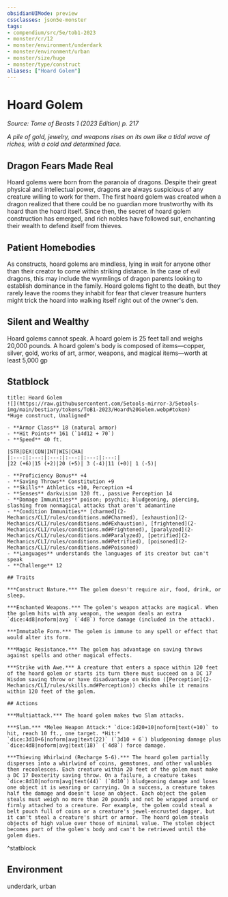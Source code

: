 ```yaml
---
obsidianUIMode: preview
cssclasses: json5e-monster
tags:
- compendium/src/5e/tob1-2023
- monster/cr/12
- monster/environment/underdark
- monster/environment/urban
- monster/size/huge
- monster/type/construct
aliases: ["Hoard Golem"]
---
```

# Hoard Golem
*Source: Tome of Beasts 1 (2023 Edition) p. 217*  

*A pile of gold, jewelry, and weapons rises on its own like a tidal wave of riches, with a cold and determined face.*

## Dragon Fears Made Real

Hoard golems were born from the paranoia of dragons. Despite their great physical and intellectual power, dragons are always suspicious of any creature willing to work for them. The first hoard golem was created when a dragon realized that there could be no guardian more trustworthy with its hoard than the hoard itself. Since then, the secret of hoard golem construction has emerged, and rich nobles have followed suit, enchanting their wealth to defend itself from thieves.

## Patient Homebodies

As constructs, hoard golems are mindless, lying in wait for anyone other than their creator to come within striking distance. In the case of evil dragons, this may include the wyrmlings of dragon parents looking to establish dominance in the family. Hoard golems fight to the death, but they rarely leave the rooms they inhabit for fear that clever treasure hunters might trick the hoard into walking itself right out of the owner's den.

## Silent and Wealthy

Hoard golems cannot speak. A hoard golem is 25 feet tall and weighs 20,000 pounds. A hoard golem's body is composed of items—copper, silver, gold, works of art, armor, weapons, and magical items—worth at least 5,000 gp

## Statblock

```ad-statblock
title: Hoard Golem
![](https://raw.githubusercontent.com/5etools-mirror-3/5etools-img/main/bestiary/tokens/ToB1-2023/Hoard%20Golem.webp#token)
*Huge construct, Unaligned*

- **Armor Class** 18 (natural armor)
- **Hit Points** 161 (`14d12 + 70`)
- **Speed** 40 ft.

|STR|DEX|CON|INT|WIS|CHA|
|:---:|:---:|:---:|:---:|:---:|:---:|
|22 (+6)|15 (+2)|20 (+5)| 3 (-4)|11 (+0)| 1 (-5)|

- **Proficiency Bonus** +4
- **Saving Throws** Constitution +9
- **Skills** Athletics +10, Perception +4
- **Senses** darkvision 120 ft., passive Perception 14
- **Damage Immunities** poison; psychic; bludgeoning, piercing, slashing from nonmagical attacks that aren't adamantine
- **Condition Immunities** [charmed](2-Mechanics/CLI/rules/conditions.md#Charmed), [exhaustion](2-Mechanics/CLI/rules/conditions.md#Exhaustion), [frightened](2-Mechanics/CLI/rules/conditions.md#Frightened), [paralyzed](2-Mechanics/CLI/rules/conditions.md#Paralyzed), [petrified](2-Mechanics/CLI/rules/conditions.md#Petrified), [poisoned](2-Mechanics/CLI/rules/conditions.md#Poisoned)
- **Languages** understands the languages of its creator but can't speak
- **Challenge** 12

## Traits

***Construct Nature.*** The golem doesn't require air, food, drink, or sleep.

***Enchanted Weapons.*** The golem's weapon attacks are magical. When the golem hits with any weapon, the weapon deals an extra `dice:4d8|noform|avg` (`4d8`) force damage (included in the attack).

***Immutable Form.*** The golem is immune to any spell or effect that would alter its form.

***Magic Resistance.*** The golem has advantage on saving throws against spells and other magical effects.

***Strike with Awe.*** A creature that enters a space within 120 feet of the hoard golem or starts its turn there must succeed on a DC 17 Wisdom saving throw or have disadvantage on Wisdom ([Perception](2-Mechanics/CLI/rules/skills.md#Perception)) checks while it remains within 120 feet of the golem.

## Actions

***Multiattack.*** The hoard golem makes two Slam attacks.

***Slam.*** *Melee Weapon Attack:* `dice:1d20+10|noform|text(+10)` to hit, reach 10 ft., one target. *Hit:* `dice:3d10+6|noform|avg|text(22)` (`3d10 + 6`) bludgeoning damage plus `dice:4d8|noform|avg|text(18)` (`4d8`) force damage.

***Thieving Whirlwind (Recharge 5-6).*** The hoard golem partially disperses into a whirlwind of coins, gemstones, and other valuables then recoalesces. Each creature within 20 feet of the golem must make a DC 17 Dexterity saving throw. On a failure, a creature takes `dice:8d10|noform|avg|text(44)` (`8d10`) bludgeoning damage and loses one object it is wearing or carrying. On a success, a creature takes half the damage and doesn't lose an object. Each object the golem steals must weigh no more than 20 pounds and not be wrapped around or firmly attached to a creature. For example, the golem could steal a belt pouch full of coins or a creature's jewel-encrusted dagger, but it can't steal a creature's shirt or armor. The hoard golem steals objects of high value over those of minimal value. The stolen object becomes part of the golem's body and can't be retrieved until the golem dies.
```
^statblock

## Environment

underdark, urban